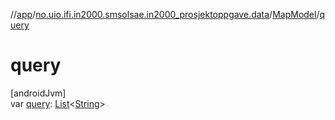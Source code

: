 //[app](../../../index.md)/[no.uio.ifi.in2000.smsolsae.in2000_prosjektoppgave.data](../index.md)/[MapModel](index.md)/[query](query.md)

# query

[androidJvm]\
var [query](query.md): [List](https://kotlinlang.org/api/latest/jvm/stdlib/kotlin.collections/-list/index.html)&lt;[String](https://kotlinlang.org/api/latest/jvm/stdlib/kotlin/-string/index.html)&gt;
